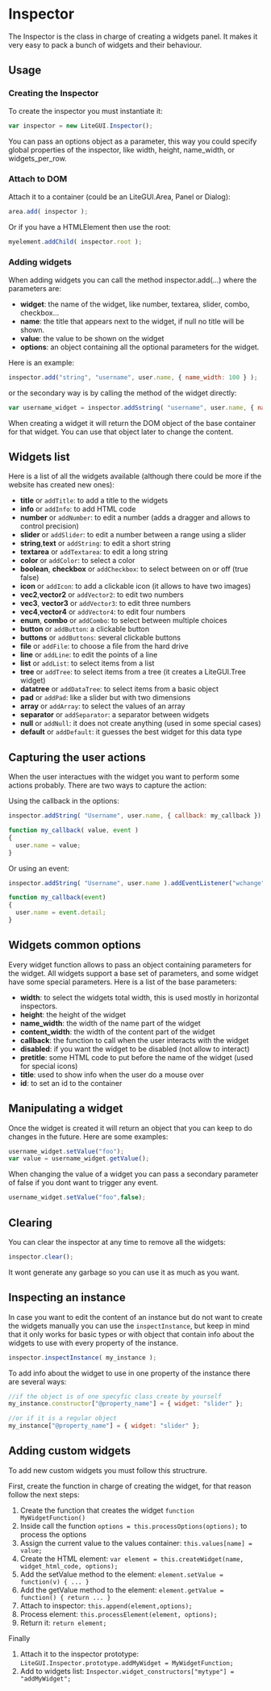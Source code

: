 # Inspector #

The Inspector is the class in charge of creating a widgets panel. It makes it very easy to pack a bunch of widgets and their behaviour.

## Usage ##

### Creating the Inspector ###

To create the inspector you must instantiate it:

```javascript
var inspector = new LiteGUI.Inspector();
```

You can pass an options object as a parameter, this way you could specify global properties of the inspector, like width, height, name_width, or widgets_per_row.

### Attach to DOM ###

Attach it to a container (could be an LiteGUI.Area, Panel or Dialog):

```javascript
area.add( inspector );
```

Or if you have a HTMLElement then use the root:

```javascript
myelement.addChild( inspector.root );
```

### Adding widgets ###

When adding widgets you can call the method inspector.add(...) where the parameters are:
- **widget**: the name of the widget, like number, textarea, slider, combo, checkbox...
- **name**: the title that appears next to the widget, if null no title will be shown.
- **value**: the value to be shown on the widget
- **options**: an object containing all the optional parameters for the widget.

Here is an example:

```javascript
inspector.add("string", "username", user.name, { name_width: 100 } );
```

or the secondary way is by calling the method of the widget directly:

```javascript
var username_widget = inspector.addSstring( "username", user.name, { name_width: 100 } );
```

When creating a widget it will return the DOM object of the base container for that widget. You can use that object later to change the content.

## Widgets list ##

Here is a list of all the widgets available (although there could be more if the website has created new ones):
- **title** or ```addTitle```: to add a title to the widgets
- **info** or ```addInfo```: to add HTML code
- **number** or ```addNumber```: to edit a number (adds a dragger and allows to control precision)
- **slider** or ```addSlider```: to edit a number between a range using a slider
- **string**,**text** or ```addString```: to edit a short string
- **textarea** or ```addTextarea```: to edit a long string
- **color** or ```addColor```: to select a color
- **boolean**, **checkbox** or ```addCheckbox```: to select between on or off (true false)
- **icon** or ```addIcon```: to add a clickable icon (it allows to have two images)
- **vec2**,**vector2** or ```addVector2```: to edit two numbers
- **vec3**, **vector3** or ```addVector3```: to edit three numbers
- **vec4**,**vector4** or ```addVector4```: to edit four numbers
- **enum**, **combo** or ```addCombo```: to select between multiple choices
- **button** or ```addButton```: a clickable button
- **buttons** or ```addButtons```: several clickable buttons
- **file** or ```addFile```: to choose a file from the hard drive
- **line** or ```addLine```: to edit the points of a line
- **list** or ```addList```: to select items from a list
- **tree** or ```addTree```: to select items from a tree (it creates a LiteGUI.Tree widget)
- **datatree** or ```addDataTree```: to select items from a basic object
- **pad** or ```addPad```: like a slider but with two dimensions
- **array** or ```addArray```: to select the values of an array
- **separator** or ```addSeparator```: a separator between widgets
- **null** or ```addNull```: it does not create anything (used in some special cases)
- **default** or ```addDefault```: it guesses the best widget for this data type

## Capturing the user actions ##

When the user interactues with the widget you want to perform some actions probably. There are two ways to capture the action:

Using the callback in the options:

```javascript
inspector.addString( "Username", user.name, { callback: my_callback });

function my_callback( value, event )
{
  user.name = value;
}
```

Or using an event:

```javascript
inspector.addString( "Username", user.name ).addEventListener("wchange", my_callback );

function my_callback(event)
{
  user.name = event.detail;
}

```

## Widgets common options ##

Every widget function allows to pass an object containing parameters for the widget. All widgets support a base set of parameters, and some widget have some special parameters. Here is a list of the base parameters:

- **width**: to select the widgets total width, this is used mostly in horizontal inspectors.
- **height**: the height of the widget
- **name_width**: the width of the name part of the widget
- **content_width**: the width of the content part of the widget
- **callback**: the function to call when the user interacts with the widget
- **disabled**: if you want the widget to be disabled (not allow to interact)
- **pretitle**: some HTML code to put before the name of the widget (used for special icons)
- **title**: used to show info when the user do a mouse over
- **id**: to set an id to the container


## Manipulating a widget ##

Once the widget is created it will return an object that you can keep to do changes in the future. Here are some examples:

```javascript
username_widget.setValue("foo");
var value = username_widget.getValue();
```

When changing the value of a widget you can pass a secondary parameter of false if you dont want to trigger any event.

```javascript
username_widget.setValue("foo",false);
```

## Clearing ##

You can clear the inspector at any time to remove all the widgets:

```javascript
inspector.clear();
```

It wont generate any garbage so you can use it as much as you want.

## Inspecting an instance ##

In case you want to edit the content of an instance but do not want to create the widgets manually you can use the ```inspectInstance```, but keep in mind that it only works for basic types or with object that contain info about the widgets to use with every property of the instance.

```javascript
inspector.inspectInstance( my_instance );
```

To add info about the widget to use in one property of the instance there are several ways:

```javascript
//if the object is of one specyfic class create by yourself
my_instance.constructor["@property_name"] = { widget: "slider" };

//or if it is a regular object
my_instance["@property_name"] = { widget: "slider" };
```

## Adding custom widgets ##

To add new custom widgets you must follow this structrure.

First, create the function in charge of creating the widget, for that reason follow the next steps:

1. Create the function that creates the widget ```function MyWidgetFunction()```
1. Inside call the function ```options = this.processOptions(options);``` to process the options
1. Assign the current value to the values container: ```this.values[name] = value;```
1. Create the HTML element: ```var element = this.createWidget(name, widget_html_code, options);```
1. Add the setValue method to the element: ```element.setValue = function(v) { ... }```
1. Add the getValue method to the element: ```element.getValue = function() { return ... }```
1. Attach to inspector: 	```this.append(element,options);```
1. Process element: ```this.processElement(element, options);```
1. Return it: ```return element;```

Finally

1. Attach it to the inspector prototype: ```LiteGUI.Inspector.prototype.addMyWidget = MyWidgetFunction;```
1. Add to widgets list: ```Inspector.widget_constructors["mytype"] = "addMyWidget";```

